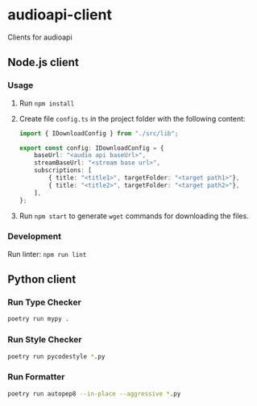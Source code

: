 # audioapi-client
Clients for audioapi

## Node.js client

### Usage

1. Run `npm install`
1. Create file `config.ts` in the project folder with the following content:

    ```typescript
    import { IDownloadConfig } from "./src/lib";
    
    export const config: IDownloadConfig = {
        baseUrl: "<audio api baseUrl>",
        streamBaseUrl: "<stream base url>",
        subscriptions: [
            { title: "<title1>", targetFolder: "<target path1>"},
            { title: "<title2>", targetFolder: "<target path2>"},
        ],
    };
    ```

1. Run `npm start` to generate `wget` commands for downloading the files.

### Development

Run linter: `npm run lint`


## Python client

### Run Type Checker

```sh
poetry run mypy .
```

### Run Style Checker

```sh
poetry run pycodestyle *.py
```

### Run Formatter

```sh
poetry run autopep8 --in-place --aggressive *.py
```
